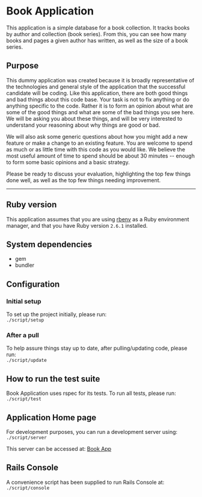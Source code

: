 # Book Application
This application is a simple database for a book collection. It tracks books by author and collection (book series). From this, you can see how many books and pages a given author has written, as well as the size of a book series. 

## Purpose
This dummy application was created because it is broadly representative of the technologies and general style of the application that the successful candidate will be coding.  Like this application, there are both good things and bad things about this code base.  Your task is not to fix anything or do anything specific to the code. Rather it is to form an opinion about what are some of the good things and what are some of the bad things you see here.  We will be asking you about these things, and will be very interested to understand your reasoning about why things are good or bad.  

We will also ask some generic questions about how you might add a new feature or make a change to an existing feature.  You are welcome to spend as much or as little time with this code as you would like.  We believe the most useful amount of time to spend should be about 30 minutes -- enough to form some basic opinions and a basic strategy.

Please be ready to discuss your evaluation, highlighting the top few things done well, as well as the top few things needing improvement. 

---
## Ruby version 
This application assumes that you are using [rbenv](https://github.com/rbenv/rbenv) as a Ruby environment manager, and that you have Ruby version `2.6.1` installed.

## System dependencies
- gem
- bundler
 
## Configuration
### Initial setup
To set up the project initially, please run:   
`./script/setup`

### After a pull
To help assure things stay up to date, after pulling/updating code, please run:   
`./script/update`    
 
## How to run the test suite
Book Application uses rspec for its tests. To run all tests, please run:
`./script/test`
    
## Application Home page
For development purposes, you can run a development server using:
`./script/server`

This server can be accessed at:
[Book App](localhost:3000/)    

## Rails Console
A convenience script has been supplied to run Rails Console at:
`./script/console`
